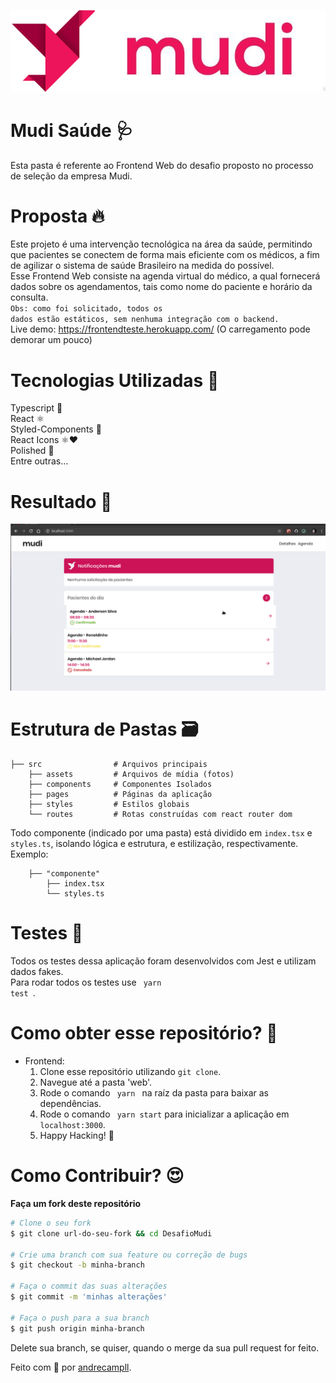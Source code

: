 <p align="center">
  <img src="../logo.png"/>
</p>

# Mudi Saúde 🩺
Esta pasta é referente ao Frontend Web do desafio proposto no processo de seleção da empresa Mudi.

# Proposta 🔥
Este projeto é uma intervenção tecnológica na área da saúde, permitindo que pacientes se conectem de forma mais eficiente com
os médicos, a fim de agilizar o sistema de saúde Brasileiro na medida do possível.<br />
Esse Frontend Web consiste na agenda virtual do médico, a qual fornecerá dados sobre os agendamentos, tais como nome do paciente e horário da consulta. <br />
<code>Obs: como foi solicitado, todos os dados estão estáticos, sem nenhuma integração com o backend.</code> <br />
Live demo: https://frontendteste.herokuapp.com/ (O carregamento pode demorar um pouco)

# Tecnologias Utilizadas 🚀
Typescript 🦕 </br>
React ⚛️ <br />
Styled-Components 💅 <br />
React Icons ⚛️❤️ <br />
Polished 🌈 <br />
Entre outras...

# Resultado 🚀
<p align="center">
  <img src="mudi.gif"/>
</p>

# Estrutura de Pastas 🗃️

    ├── src                # Arquivos principais
        ├── assets         # Arquivos de mídia (fotos)
        ├── components     # Componentes Isolados
        ├── pages          # Páginas da aplicação
        ├── styles         # Estilos globais
        └── routes         # Rotas construídas com react router dom
Todo componente (indicado por uma pasta) está dividido em <code>index.tsx</code> e <code>styles.ts</code>, isolando lógica e estrutura, e
estilização, respectivamente. <br />
Exemplo:

        ├── "componente"
            ├── index.tsx        
            └── styles.ts

# Testes 🧪
Todos os testes dessa aplicação foram desenvolvidos com Jest e utilizam dados fakes. <br />
Para rodar todos os testes use <code> yarn test </code>.

# Como obter esse repositório? 🤔
- Frontend:
  1. Clone esse repositório utilizando <code>git clone</code>.
  2. Navegue até a pasta 'web'.
  3. Rode o comando <code> yarn </code> na raíz da pasta para baixar as dependências.
  4. Rode o comando <code> yarn start</code> para inicializar a aplicação em <code>localhost:3000</code>.
  5. Happy Hacking! 🚀

# Como Contribuir? 😍
**Faça um fork deste repositório**

```bash
# Clone o seu fork
$ git clone url-do-seu-fork && cd DesafioMudi

# Crie uma branch com sua feature ou correção de bugs
$ git checkout -b minha-branch

# Faça o commit das suas alterações
$ git commit -m 'minhas alterações'

# Faça o push para a sua branch
$ git push origin minha-branch
```

Delete sua branch, se quiser, quando o merge da sua pull request for feito. <br />

Feito com 💜 por <a href="https://www.linkedin.com/in/andrecampll/" target="blank">andrecampll</a>.
